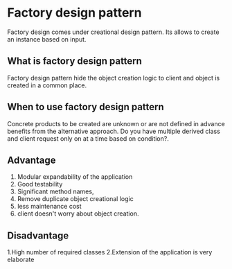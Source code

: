 # Factory design pattern 
Factory design comes under creational design pattern.
Its allows to create an instance based on input.



## What is factory design pattern
Factory design pattern hide the object creation logic to client
and object is created in a common place.

## When to use factory design pattern
Concrete products to be created are unknown or are not defined in advance benefits from the alternative approach.
Do you have multiple derived class and client request only on at a time based on condition?.

## Advantage
1. Modular expandability of the application	
2. Good testability	
3. Significant method names,
4. Remove duplicate object creational logic
5. less maintenance cost
6. client doesn't worry about object creation.


## Disadvantage
1.High number of required classes
2.Extension of the application is very elaborate



